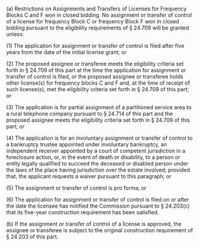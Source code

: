 (a) Restrictions on Assignments and Transfers of Licenses for Frequency Blocks C and F won in closed bidding. No assignment or transfer of control of a license for frequency Block C or frequency Block F won in closed bidding pursuant to the eligibility requirements of § 24.709 will be granted unless:

(1) The application for assignment or transfer of control is filed after five years from the date of the initial license grant; or

(2) The proposed assignee or transferee meets the eligibility criteria set forth in § 24.709 of this part at the time the application for assignment or transfer of control is filed, or the proposed assignee or transferee holds other license(s) for frequency blocks C and F and, at the time of receipt of such license(s), met the eligibility criteria set forth in § 24.709 of this part; or

(3) The application is for partial assignment of a partitioned service area to a rural telephone company pursuant to § 24.714 of this part and the proposed assignee meets the eligibility criteria set forth in § 24.709 of this part; or

(4) The application is for an involuntary assignment or transfer of control to a bankruptcy trustee appointed under involuntary bankruptcy, an independent receiver appointed by a court of competent jurisdiction in a foreclosure action, or, in the event of death or disability, to a person or entity legally qualified to succeed the deceased or disabled person under the laws of the place having jurisdiction over the estate involved; provided that, the applicant requests a waiver pursuant to this paragraph; or

(5) The assignment or transfer of control is pro forma; or

(6) The application for assignment or transfer of control is filed on or after the date the licensee has notified the Commission pursuant to § 24.203(c) that its five-year construction requirement has been satisfied.

(b) If the assignment or transfer of control of a license is approved, the assignee or transferee is subject to the original construction requirement of § 24.203 of this part.

